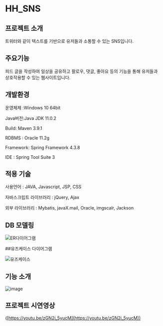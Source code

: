 # HH_SNS

## 프로젝트 소개

트위터와 같이 텍스트를 기반으로 유저들과 소통할 수 있는 SNS입니다.

## 주요기능

피드 글을 작성하여 일상을 공유하고 팔로우, 댓글, 좋아요 등의 기능을 통해 유저들과 상호작용할 수 있는 웹사이트입니다.

## 개발환경

운영체제 :Windows 10 64bit

Java버전:Java JDK 11.0.2

Build: Maven 3.9.1

RDBMS : Oracle 11.2g

Framework: Spring Framework 4.3.8

IDE : Spring Tool Suite 3


## 적용 기술

사용언어 : JAVA, Javascript, JSP, CSS

자바스크립트 라이브러리 : jQuery, Ajax

외부 라이브러리 : Mybatis, javaX.mail, Oracle, imgscalr, Jackson

## DB 모델링

![ER다이어그램](https://github.com/H-H-SNS/HH_SNS/assets/99257977/91f64fa4-fbd4-4d32-a841-7bd469b515b6)

##유즈케이스 다이어그램

![유즈케이스](https://github.com/H-H-SNS/HH_SNS/assets/99257977/b2aabbf3-5620-4197-8fc4-82a486a8d032)


## 기능 소개

![image](https://github.com/H-H-SNS/HH_SNS/assets/99257977/5e9d1db6-4759-460e-901f-73a64bbb45b4)

## 프로젝트 시연영상

([https://youtu.be/zGN2i_5yucM](https://youtu.be/zGN2i_5yucM))

